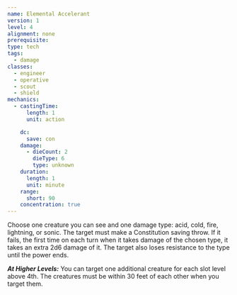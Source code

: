 ```yaml
---
name: Elemental Accelerant
version: 1
level: 4
alignment: none
prerequisite: 
type: tech
tags:
  - damage
classes:
  - engineer
  - operative
  - scout
  - shield
mechanics:
  - castingTime:
      length: 1
      unit: action

    dc:
      save: con
    damage:
      - dieCount: 2
        dieType: 6
        type: unknown
    duration:
      length: 1
      unit: minute
    range:
      short: 90
    concentration: true
---
```

Choose one creature you can see and one damage type: acid, cold, fire, lightning, or sonic. The target must make a Constitution saving throw. If it fails, the first time on each turn when it takes damage of the chosen type, it takes an extra 2d6 damage of it. The target also loses resistance to the type until the power ends.

***__At Higher Levels__:*** You can target one additional creature for each slot level above 4th. The creatures must be within 30 feet of each other when you target them.
    